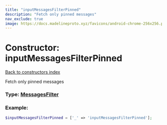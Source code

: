 ```yaml
---
title: "inputMessagesFilterPinned"
description: "Fetch only pinned messages"
nav_exclude: true
image: https://docs.madelineproto.xyz/favicons/android-chrome-256x256.png
---
```

# Constructor: inputMessagesFilterPinned  
[Back to constructors index](index.md)



Fetch only pinned messages




### Type: [MessagesFilter](../types/MessagesFilter.md)


### Example:

```php
$inputMessagesFilterPinned = ['_' => 'inputMessagesFilterPinned'];
```  
